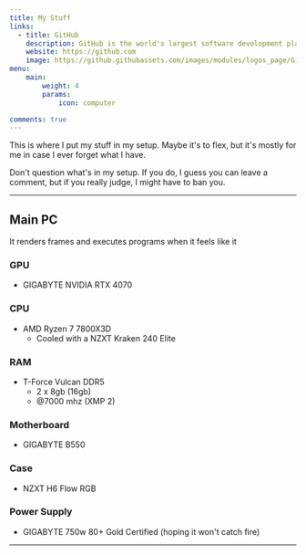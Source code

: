 ```yaml
---
title: My Stuff
links:
  - title: GitHub
    description: GitHub is the world's largest software development platform.
    website: https://github.com
    image: https://github.githubassets.com/images/modules/logos_page/GitHub-Mark.png
menu:
    main: 
        weight: 4
        params:
            icon: computer

comments: true
---
```


This is where I put my stuff in my setup. Maybe it's to flex, but it's mostly for me in case I ever forget what I have.

Don't question what's in my setup. If you do, I guess you can leave a comment, but if you really judge, I might have to ban you.

---

## Main PC

It renders frames and executes programs when it feels like it

### GPU

- GIGABYTE NVIDIA RTX 4070

### CPU

- AMD Ryzen 7 7800X3D
  - Cooled with a NZXT Kraken 240 Elite

### RAM

- T-Force Vulcan DDR5
  - 2 x 8gb (16gb)
  - @7000 mhz (XMP 2)

### Motherboard

- GIGABYTE B550

### Case

- NZXT H6 Flow RGB

### Power Supply

- GIGABYTE 750w 80+ Gold Certified (hoping it won't catch fire)

---
